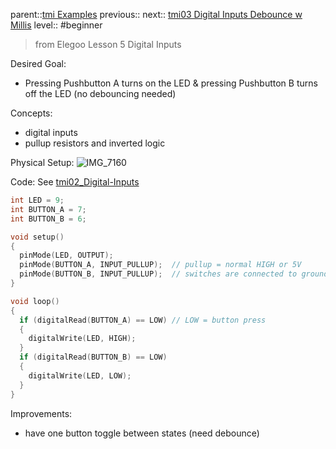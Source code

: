 parent::[tmi Examples](tmi%20Examples.md)
previous::
next:: [tmi03 Digital Inputs Debounce w Millis](tmi03%20Digital%20Inputs%20Debounce%20w%20Millis.md)
level:: #beginner

>  from Elegoo Lesson 5 Digital Inputs

Desired Goal:
- Pressing Pushbutton A turns on the LED & pressing Pushbutton B turns off the LED (no debouncing needed)

Concepts:
- digital inputs
- pullup resistors and inverted logic

Physical Setup:
![IMG_7160](IMG_7160.jpg)

Code:
See [tmi02_Digital-Inputs](tmi02_Digital-Inputs.ino)

``` c
int LED = 9;
int BUTTON_A = 7;
int BUTTON_B = 6;

void setup() 
{
  pinMode(LED, OUTPUT);
  pinMode(BUTTON_A, INPUT_PULLUP);  // pullup = normal HIGH or 5V   
  pinMode(BUTTON_B, INPUT_PULLUP);  // switches are connected to ground
}

void loop() 
{
  if (digitalRead(BUTTON_A) == LOW) // LOW = button press
  {
    digitalWrite(LED, HIGH);
  }
  if (digitalRead(BUTTON_B) == LOW)
  {
    digitalWrite(LED, LOW);
  }
}
```

Improvements:
- have one button toggle between states (need debounce)